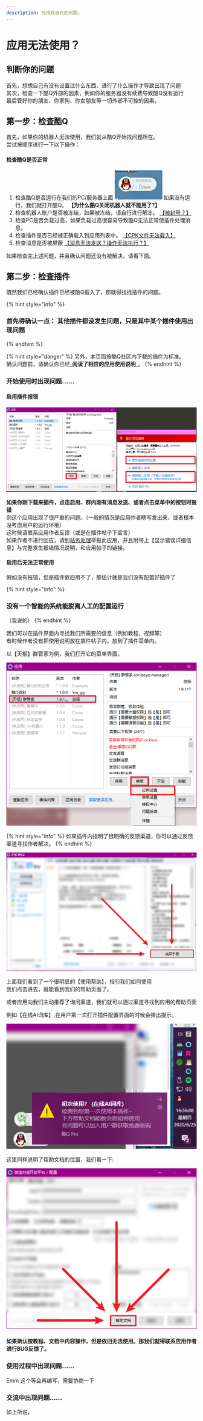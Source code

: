 ```yaml
---
description: 先找找自己的问题。
---
```


# 应用无法使用？

## 判断你的问题

 首先，想想自己有没有设置过什么东西、进行了什么操作才导致出现了问题  
 其次，检查一下酷Q外部的因素，例如你的服务器没有续费导致酷Q没有运行  
 最后管好你的朋友、你家狗、你女朋友等一切外部不可控的因素。

## 第一步：检查酷Q

 首先，如果你的机器人无法使用，我们就从酷Q开始找问题所在。  
尝试按顺序进行一下以下操作：

#### 检查酷Q是否正常

1. 检查酷Q是否运行在我们的PC/服务器上面 ![](../.gitbook/assets/image%20%28158%29.png) 如果没有运行，我们就打开酷Q。 **【为什么酷Q关闭机器人就不能用了?】**
2. 检查机器人账户是否被冻结，如果被冻结，请自行进行解冻。 [【被封号？】](priority/be-banned.md)
3. 检查PC是否负载过高，如果负载过高很容易导致酷Q无法正常使插件处理消息。
4. 检查插件是否已经被正确载入到应用列表中。 [【CPK文件无法载入】](cpk-cant-load.md)
5. 检查消息是否被屏蔽 [【消息无法发送？操作无法执行？】](sendmsg-error.md)

 如果检查完上述问题，并且确认问题还没有被解决，请看下面。

## 第二步：检查插件

 既然我们已经确认插件已经被酷Q载入了，那就得找找插件的问题。

{% hint style="info" %}
### 首先得确认一点： 其他插件都没发生问题，只是其中某个插件使用出现问题
{% endhint %}

{% hint style="danger" %}
另外，本页面按酷Q社区内下载的插件为标准。  
确认问题前，请确认你已经_**阅读了相应的应用使用说明**_。
{% endhint %}

### 开始使用时出现问题……

#### 启用插件报错

![](../.gitbook/assets/image%20%28170%29.png)

**如果你刚下载来插件，点击启用、群内刚有消息发送、或者点击菜单中的按钮时报错**  
则这个应用出现了很严重的问题。（一般的情况是应用作者瞎写发出来、或者根本没考虑用户的运行环境）  
这时候请联系应用作者反馈（或是在插件帖子下留言）  
如果作者不进行回应，请到[站务处理](https://cqp.cc/b/support)举报此应用，并且附带上【显示错误详细信息】与完整发生报错情况说明，和应用帖子的链接。

####  启用后无法正常使用

 假如没有报错，但是插件依旧用不了，那估计就是我们没有配置好插件了

{% hint style="info" %}
### 没有一个智能的系统能脱离人工的配置运行

（我说的）
{% endhint %}

我们可以在插件界面内寻找我们所需要的信息（例如教程、视频等）  
有时候作者没有把使用说明放在插件帖子内，放到了插件菜单内。

以【天枢】群管家为例，我们打开它的菜单界面。

![](../.gitbook/assets/image%20%28148%29.png)

{% hint style="info" %}
如果插件内指明了很明确的反馈渠道，你可以通过反馈渠道寻找作者解决。
{% endhint %}

![](../.gitbook/assets/image%20%28152%29.png)

 上面我们看到了一个很明显的【使用帮助】，指引我们如何使用  
我们点击进去，就能看到我们的帮助页面了。

 或者应用向我们主动推荐了询问渠道，我们就可以通过渠道寻找到应用的帮助页面

例如【在线AI词库】,在用户第一次打开插件配置界面的时候会弹出提示。

![](../.gitbook/assets/image%20%28149%29.png)

这里同样说明了帮助文档的位置，我们看一下:

![](../.gitbook/assets/image%20%28155%29.png)

#### 如果确认按教程、文档中内容操作，但是依旧无法使用。那我们就得联系应用作者进行BUG反馈了。

###  使用过程中出现问题……

 Emm 这个等会再编写，需要协商一下

###  交流中出现问题……

 如上所说，

